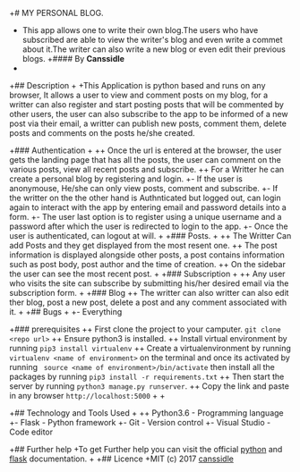 
+# MY PERSONAL BLOG.
+ This app allows one to write their own blog.The users who have subscribed are able to view the writer's blog and even write a commet about it.The writer can also write a new blog or even edit their previous blogs.
+#### By **Canssidle** 
+
+## Description
+
+This Application is python based and runs on any browser, It allows a user to view and comment posts on my blog, for a writter can also register and start posting posts that will be commented by other users, the user can also subscribe to the app to be informed of a new post via their email, a writter can publish new posts, comment them, delete posts and comments on the posts he/she created.

+### Authentication
+
++ Once the url is entered at the browser, the user gets the landing page that has all the posts, the user can comment on the various posts, view all recent posts and subscribe.
++ For a Writter he can create a personal blog by registering and login. 
+- If the user is anonymouse, He/she can only view posts, comment and subscribe.
+- If the writter on the the other hand is Authnticated but logged out, can login again to interact with the app by entering email and password details into a form.
+- The user last option is to register using a unique username and a password after which the user is redirected to login to the app.
+- Once the user is authenticated, can logout at will.
+
+### Posts.
+
++ The Writter Can add Posts and they get displayed from the most resent one.
++ The post information is displayed alongside other posts, a post contains information such as post body, post author and the time of creation.
++ On the sidebar the user can see the most recent post.
+
+### Subscription
+
++ Any user who visits the site can subscribe by submitting his/her desired email via the subscription form.
+
+### Blog
++ The writter can also writter can also edit ther blog, post a new post, delete a post and any comment associated with it.
+
+## Bugs
+
+- Everything

+### prerequisites
++ First clone the project to your camputer. ```git clone <repo url>```
++ Ensure python3 is installed.
++ Install virtual environment by running ```pip3 install virtualenv```
++ Create a virtualenvironment by running ``` virtualenv <name of environment>``` on the terminal and once its activated by running ``` source <name of environment>/bin/activate``` then install all the packages by running ```pip3 install -r requirements.txt```
++ Then start the server by running ```python3 manage.py runserver```.
++ Copy the link and paste in any browser ```http://localhost:5000```
+
+

+## Technology and Tools Used
+
++ Python3.6 - Programming language
+- Flask - Python framework
+- Git - Version control
+- Visual Studio - Code editor

+## Further help
+To get Further help you can visit the official [python](https://www.python.org/) and [flask](http://flask.pocoo.org/ ) documentation.
+
+## Licence
+MIT (c) 2017 [canssidle](https://github.com/canssidle)